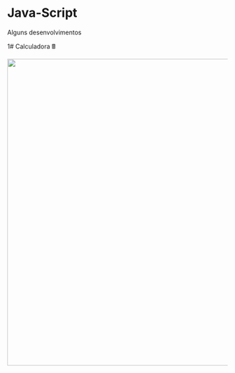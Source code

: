 # Java-Script
Alguns desenvolvimentos

1# Calculadora 🖩

<p align="center">
  <img width="700px" src="![Screenshot_2](https://user-images.githubusercontent.com/78491224/208687393-d1d411ff-9c39-4b40-917d-f3dd2af4d0b9.png)">
</p>
